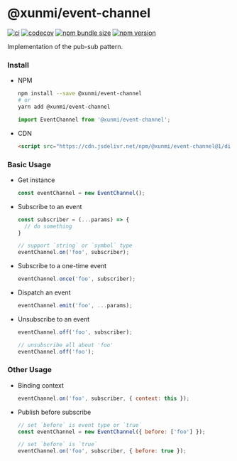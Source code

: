 # @xunmi/event-channel

[![ci](https://img.shields.io/github/workflow/status/xunmi1/event-channel/CI?style=flat-square&logo=github)](https://github.com/xunmi1/event-channel/actions?query=workflow%3ACI)
[![codecov](https://img.shields.io/codecov/c/github/xunmi1/event-channel?style=flat-square&logo=codecov)](https://codecov.io/gh/xunmi1/event-channel)
[![npm bundle size](https://img.shields.io/bundlephobia/minzip/@xunmi/event-channel?style=flat-square)](https://www.npmjs.com/package/@xunmi/event-channel)
[![npm version](https://img.shields.io/npm/v/@xunmi/event-channel?&style=flat-square&logo=npm)](https://www.npmjs.com/package/@xunmi/event-channel)

Implementation of the pub-sub pattern.

### Install

- NPM
  
  ```bash
  npm install --save @xunmi/event-channel
  # or
  yarn add @xunmi/event-channel
  ```
  ```js
  import EventChannel from '@xunmi/event-channel';
  ```
  
- CDN
  
  ```html
  <script src="https://cdn.jsdelivr.net/npm/@xunmi/event-channel@1/dist/event-channel.umd.min.js"></script>
  ```

### Basic Usage

- Get instance

  ```js
  const eventChannel = new EventChannel();
  ```

- Subscribe to an event

  ```js
  const subscriber = (...params) => {
    // do something 
  }
  
  // support `string` or `symbol` type
  eventChannel.on('foo', subscriber);
  ```

- Subscribe to a one-time event

  ```js
  eventChannel.once('foo', subscriber);
	```

- Dispatch an event

  ```js
  eventChannel.emit('foo', ...params);
  ```

- Unsubscribe to an event

  ```js
  eventChannel.off('foo', subscriber);
  
  // unsubscribe all about 'foo'
  eventChannel.off('foo');
  ```

### Other Usage

- Binding context

  ```js
  eventChannel.on('foo', subscriber, { context: this });
  ```

- Publish before subscribe

  ```js
  // set `before` is event type or `true`
  const eventChannel = new EventChannel({ before: ['foo'] });
  
  // set `before` is `true`
  eventChannel.on('foo', subscriber, { before: true });
  ```
